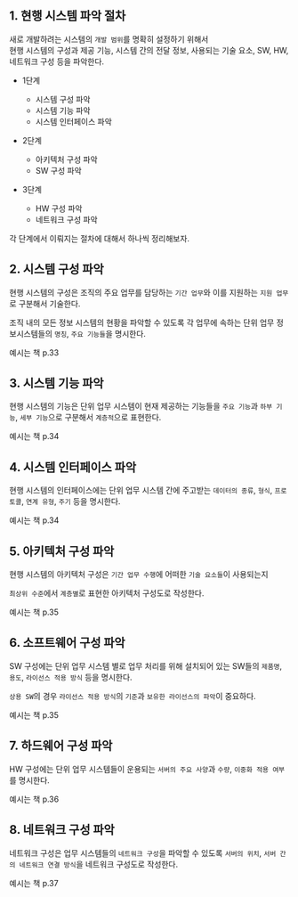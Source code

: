 ## 1. 현행 시스템 파악 절차 

새로 개발하려는 시스템의 `개발 범위`를 명확히 설정하기 위해서  
현행 시스템의 구성과 제공 기능, 시스템 간의 전달 정보, 사용되는 기술 요소, SW, HW, 네트워크 구성 등을 파악한다.

- 1단계 
  - 시스템 구성 파악
  - 시스템 기능 파악
  - 시스템 인터페이스 파악

- 2단계 
  - 아키텍처 구성 파악
  - SW 구성 파악

- 3단계 
  - HW 구성 파악
  - 네트워크 구성 파악

각 단계에서 이뤄지는 절차에 대해서 하나씩 정리해보자. 

## 2. 시스템 구성 파악 

현행 시스템의 구성은 조직의 주요 업무를 담당하는 `기간 업무`와 이를 지원하는 `지원 업무`로 구분해서 기술한다.

조직 내의 모든 정보 시스템의 현황을 파악할 수 있도록 각 업무에 속하는 단위 업무 정보시스템들의 `명칭`, `주요 기능들`을 명시한다.

예시는 책 p.33

## 3. 시스템 기능 파악

현행 시스템의 기능은 단위 업무 시스템이 현재 제공하는 기능들을 `주요 기능`과 `하부 기능`, `세부 기능`으로 구분해서 `계층적`으로 표현한다.

예시는 책 p.34

## 4. 시스템 인터페이스 파악 

현행 시스템의 인터페이스에는 단위 업무 시스템 간에 주고받는 `데이터의 종류`, `형식`, `프로토콜`, `연계 유형`, `주기` 등을 명시한다. 

예시는 책 p.34

## 5. 아키텍처 구성 파악 

현행 시스템의 아키텍처 구성은 `기간 업무 수행`에 어떠한 `기술 요소들`이 사용되는지 

`최상위 수준`에서 `계층별`로 표현한 아키텍처 구성도로 작성한다.

예시는 책 p.35

## 6. 소프트웨어 구성 파악 

SW 구성에는 단위 업무 시스템 별로 업무 처리를 위해 설치되어 있는 SW들의 `제품명`, `용도`, `라이선스 적용 방식` 등을 명시한다.

`상용 SW`의 경우 `라이선스 적용 방식`의 `기준`과 `보유한 라이선스의 파악`이 중요하다.

예시는 책 p.35

## 7. 하드웨어 구성 파악 

HW 구성에는 단위 업무 시스템들이 운용되는 `서버의 주요 사양`과 `수량`, `이중화 적용 여부`를 명시한다. 

예시는 책 p.36

## 8. 네트워크 구성 파악 

네트워크 구성은 업무 시스템들의 `네트워크 구성`을 파악할 수 있도록 `서버의 위치`, `서버 간의 네트워크 연결 방식`을 네트워크 구성도로 작성한다. 

예시는 책 p.37






















